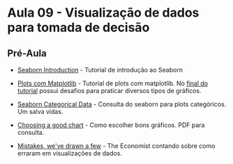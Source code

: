 # Aula 09 - Visualização de dados para tomada de decisão

## Pré-Aula
* [Seaborn Introduction](https://seaborn.pydata.org/introduction.html) - Tutorial de introdução ao Seaborn

* [Plots com Matplotlib](http://www.scipy-lectures.org/intro/matplotlib/matplotlib.html) - Tutorial de plots com matplotlib. No [final do tutorial](http://www.scipy-lectures.org/intro/matplotlib/matplotlib.html#other-types-of-plots-examples-and-exercises) possui desafios para praticar diversos tipos de gráficos.

* [Seaborn Categorical Data](https://seaborn.pydata.org/tutorial/categorical.html) - Consulta do seaborn para plots categóricos. Um salva vidas.

* [Choosing a good chart](http://extremepresentation.typepad.com/blog/2006/09/choosing_a_good.html) - Como escolher bons gráficos. PDF para consulta.

* [Mistakes, we've drawn a few](https://medium.economist.com/mistakes-weve-drawn-a-few-8cdd8a42d368) - The Economist contando sobre como erraram em visualizações de dados.
